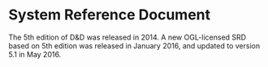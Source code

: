# System Reference Document

The 5th edition of D&D was released in 2014. A new OGL-licensed SRD based on 5th edition was released in January 2016, and updated to version 5.1 in May 2016.